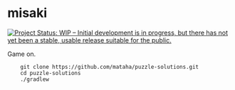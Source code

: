 # misaki

[![Project Status: WIP – Initial development is in progress, but there has not yet been a stable, usable release suitable for the public.](https://www.repostatus.org/badges/latest/wip.svg)](https://www.repostatus.org/#wip)

Game on.

```shell
    git clone https://github.com/mataha/puzzle-solutions.git
    cd puzzle-solutions
    ./gradlew
```
